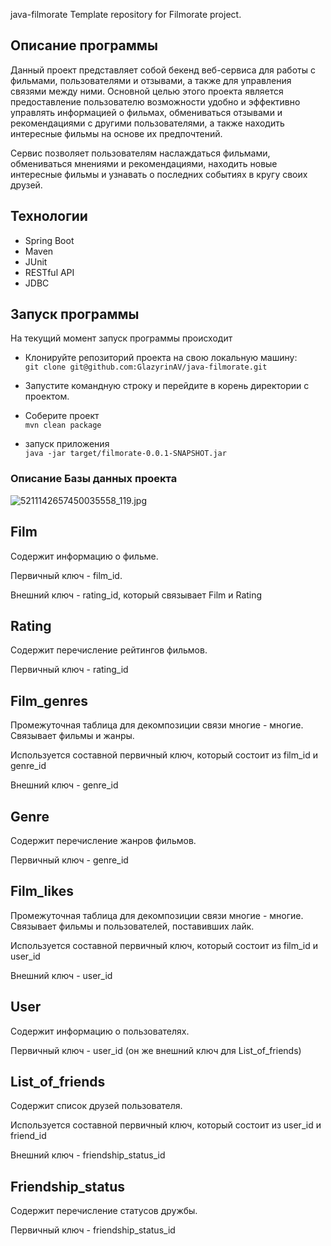 java-filmorate
Template repository for Filmorate project.

## Описание программы
Данный проект представляет собой бекенд веб-сервиса для работы с фильмами, пользователями и отзывами, а также для управления связями между ними. Основной целью этого проекта является предоставление пользователю возможности удобно и эффективно управлять информацией о фильмах, обмениваться отзывами и рекомендациями с другими пользователями, а также находить интересные фильмы на основе их предпочтений.

Сервис позволяет пользователям наслаждаться фильмами, обмениваться мнениями и рекомендациями, находить новые интересные фильмы и узнавать о последних событиях в кругу своих друзей.

## Технологии

- Spring Boot 
- Maven 
- JUnit 
- RESTful API 
- JDBC

## Запуск программы 
На текущий момент запуск программы происходит

- Клонируйте репозиторий проекта на свою локальную машину:  
```git clone git@github.com:GlazyrinAV/java-filmorate.git```

- Запустите командную строку и перейдите в корень директории с проектом.  

- Соберите проект  
```mvn clean package```

- запуск приложения  
```java -jar target/filmorate-0.0.1-SNAPSHOT.jar```

### Описание Базы данных проекта
![5211142657450035558_119.jpg](5211142657450035558_119.jpg)

## Film
Содержит информацию о фильме.

Первичный ключ - film_id.

Внешний ключ - rating_id, который связывает Film и Rating

## Rating
Содержит перечисление рейтингов фильмов.

Первичный ключ - rating_id

## Film_genres
Промежуточная таблица для декомпозиции связи многие - многие. Связывает фильмы и жанры.

Используется составной первичный ключ, который состоит из film_id и genre_id

Внешний ключ - genre_id

## Genre
Содержит перечисление жанров фильмов.

Первичный ключ - genre_id

## Film_likes
Промежуточная таблица для декомпозиции связи многие - многие. Связывает фильмы и пользователей, поставивших лайк.

Используется составной первичный ключ, который состоит из film_id и user_id

Внешний ключ - user_id

## User
Содержит информацию о пользователях.

Первичный ключ - user_id (он же внешний ключ для List_of_friends)

## List_of_friends
Содержит список друзей пользователя.

Используется составной первичный ключ, который состоит из user_id и friend_id

Внешний ключ - friendship_status_id

## Friendship_status
Содержит перечисление статусов дружбы.

Первичный ключ - friendship_status_id